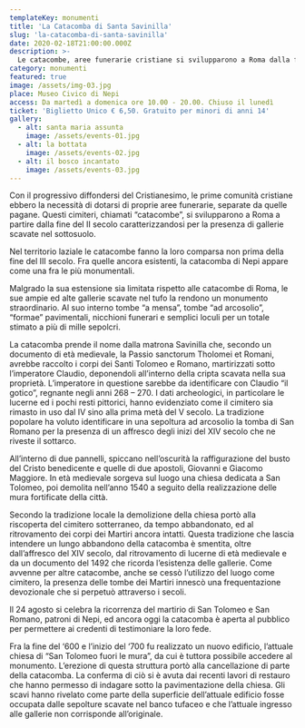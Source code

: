 ```yaml
---
templateKey: monumenti
title: 'La Catacomba di Santa Savinilla'
slug: 'la-catacomba-di-santa-savinilla'
date: 2020-02-18T21:00:00.000Z
description: >-
  Le catacombe, aree funerarie cristiane si svilupparono a Roma dalla fine del II secolo d.C. caratterizzate da ampie gallerie scavate nel sottosuolo quelle presenti a Nepi sono tra le più straordinarie del Lazio.
category: monumenti
featured: true
image: /assets/img-03.jpg
place: Museo Civico di Nepi
access: Da martedì a domenica ore 10.00 - 20.00. Chiuso il lunedì
ticket: 'Biglietto Unico € 6,50. Gratuito per minori di anni 14'
gallery:
  - alt: santa maria assunta
    image: /assets/events-01.jpg
  - alt: la bottata
    image: /assets/events-02.jpg
  - alt: il bosco incantato
    image: /assets/events-03.jpg
---
```

Con il progressivo diffondersi del Cristianesimo, le prime comunità cristiane ebbero la necessità di dotarsi di proprie aree funerarie, separate da quelle pagane. Questi cimiteri, chiamati “catacombe”, si svilupparono a Roma a partire dalla fine del II secolo caratterizzandosi per la presenza di gallerie scavate nel sottosuolo.

Nel territorio laziale le catacombe fanno la loro comparsa non prima della fine del III secolo. Fra quelle ancora esistenti, la catacomba di Nepi appare come una fra le più monumentali.

Malgrado la sua estensione sia limitata rispetto alle catacombe di Roma, le sue ampie ed alte gallerie scavate nel tufo la rendono un monumento straordinario.
Al suo interno tombe “a mensa”, tombe “ad arcosolio”,  “formae” pavimentali,     nicchioni
funerari e semplici loculi per un totale stimato a più di mille sepolcri.

La catacomba prende il nome dalla matrona Savinilla che, secondo un documento di età medievale, la Passio sanctorum Tholomei et Romani, avrebbe raccolto i corpi dei Santi Tolomeo e Romano, martirizzati sotto l’imperatore Claudio, deponendoli all’interno della cripta scavata nella sua proprietà. L’imperatore in questione  sarebbe da  identificare con Claudio “il gotico”, regnante negli anni 268 – 270.  I dati archeologici, in particolare le lucerne ed i pochi resti pittorici, hanno evidenziato come il cimitero sia rimasto in uso dal IV sino alla prima metà del V secolo. La tradizione popolare ha voluto identificare in una sepoltura ad arcosolio la tomba di San Romano per la presenza di un affresco degli inizi del XIV secolo che ne riveste il sottarco.

All’interno di due pannelli, spiccano nell’oscurità la raffigurazione del busto del Cristo benedicente  e quelle di due apostoli, Giovanni e Giacomo Maggiore. In età medievale sorgeva sul luogo una chiesa dedicata a San Tolomeo, poi demolita nell’anno 1540 a seguito della realizzazione delle mura fortificate della città.

Secondo la tradizione locale la demolizione della chiesa portò alla riscoperta del cimitero sotterraneo, da tempo abbandonato, ed al ritrovamento dei corpi dei Martiri ancora intatti. Questa tradizione che lascia intendere un lungo abbandono della catacomba è  smentita, oltre dall’affresco del XIV secolo, dal ritrovamento di lucerne di età medievale e  da un documento del 1492 che ricorda l’esistenza delle gallerie.
Come avvenne per altre catacombe, anche se cessò l’utilizzo del luogo come cimitero, la presenza delle tombe dei Martiri innescò una frequentazione devozionale che si perpetuò attraverso i secoli.

Il 24 agosto si celebra la ricorrenza del martirio di San Tolomeo e San Romano, patroni di Nepi, ed ancora oggi la catacomba è aperta al pubblico per permettere ai credenti di testimoniare la loro fede.

Fra la fine del ‘600 e l’inizio del ‘700 fu realizzato un nuovo edificio, l’attuale chiesa di “San Tolomeo fuori le mura”, da cui è tuttora possibile accedere al monumento.
L’erezione di questa struttura portò alla cancellazione di parte della catacomba. La conferma di ciò si è avuta dai recenti lavori di restauro che hanno permesso di indagare sotto la pavimentazione della chiesa. Gli scavi hanno rivelato come parte della superficie dell’attuale edificio fosse occupata dalle sepolture scavate nel banco tufaceo e che l’attuale ingresso alle gallerie non corrisponde all’originale.